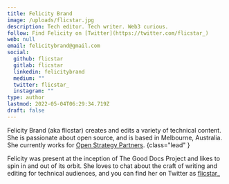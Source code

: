 ```yaml
---
title: Felicity Brand
image: /uploads/flicstar.jpg
description: Tech editor. Tech writer. Web3 curious.
follow: Find Felicity on [Twitter](https://twitter.com/flicstar_)
web: null
email: felicitybrand@gmail.com
social:
  github: flicstar
  gitlab: flicstar
  linkedin: felicitybrand
  medium: ""
  twitter: flicstar_
  instagram: ""
type: author
lastmod: 2022-05-04T06:29:34.719Z
draft: false
---
```


Felicity Brand (aka flicstar) creates and edits a variety of technical content. She is passionate about open source, and is based in Melbourne, Australia. She currently works for [Open Strategy Partners](https://openstrategypartners.com/).
{class="lead" }

Felicity was present at the inception of The Good Docs Project and likes to spin in and out of its orbit. She loves to chat about the craft of writing and editing for technical audiences, and you can find her on Twitter as [flicstar_](https://twitter.com/flicstar_)
